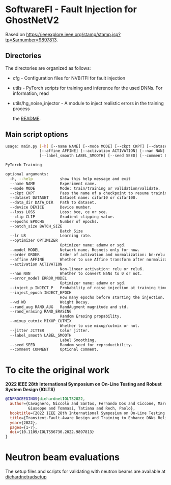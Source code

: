# SoftwareFI - Fault Injection for GhostNetV2

Based on https://ieeexplore.ieee.org/stamp/stamp.jsp?tp=&arnumber=9897813.

## Directories

The directories are organized as follows:

* cfg - Configuration files for NVBITFI for fault injection
* utils - PyTorch scripts for training and inference for the used DNNs. For information, read
* utils/hg_noise_injector - A module to inject realistic errors in the training process

  the [README](/utils/README.md).

## Main script options

```bash
usage: main.py [-h] [--name NAME] [--mode MODE] [--ckpt CKPT] [--dataset DATASET] [--data_dir DATA_DIR] [--device DEVICE] [--loss LOSS] [--clip CLIP] [--epochs EPOCHS] [--batch_size BATCH_SIZE] [--lr LR] [--optimizer OPTIMIZER] [--model MODEL] [--order ORDER]
               [--affine AFFINE] [--activation ACTIVATION] [--nan NAN] [--error_model ERROR_MODEL] [--inject_p INJECT_P] [--inject_epoch INJECT_EPOCH] [--wd WD] [--rand_aug RAND_AUG] [--rand_erasing RAND_ERASING] [--mixup_cutmix MIXUP_CUTMIX] [--jitter JITTER]
               [--label_smooth LABEL_SMOOTH] [--seed SEED] [--comment COMMENT]

PyTorch Training

optional arguments:
  -h, --help            show this help message and exit
  --name NAME           Experiment name.
  --mode MODE           Mode: train/training or validation/validate.
  --ckpt CKPT           Pass the name of a checkpoint to resume training.
  --dataset DATASET     Dataset name: cifar10 or cifar100.
  --data_dir DATA_DIR   Path to dataset.
  --device DEVICE       Device number.
  --loss LOSS           Loss: bce, ce or sce.
  --clip CLIP           Gradient clipping value.
  --epochs EPOCHS       Number of epochs.
  --batch_size BATCH_SIZE
                        Batch Size
  --lr LR               Learning rate.
  --optimizer OPTIMIZER
                        Optimizer name: adamw or sgd.
  --model MODEL         Network name. Resnets only for now.
  --order ORDER         Order of activation and normalization: bn-relu or relu-bn.
  --affine AFFINE       Whether to use Affine transform after normalization or not.
  --activation ACTIVATION
                        Non-linear activation: relu or relu6.
  --nan NAN             Whether to convert NaNs to 0 or not.
  --error_model ERROR_MODEL
                        Optimizer name: adamw or sgd.
  --inject_p INJECT_P   Probability of noise injection at training time.
  --inject_epoch INJECT_EPOCH
                        How many epochs before starting the injection.
  --wd WD               Weight Decay.
  --rand_aug RAND_AUG   RandAugment magnitude and std.
  --rand_erasing RAND_ERASING
                        Random Erasing propability.
  --mixup_cutmix MIXUP_CUTMIX
                        Whether to use mixup/cutmix or not.
  --jitter JITTER       Color jitter.
  --label_smooth LABEL_SMOOTH
                        Label Smoothing.
  --seed SEED           Random seed for reproducibility.
  --comment COMMENT     Optional comment.

```

# To cite the original work

**2022 IEEE 28th International Symposium on On-Line Testing and Robust System Design (IOLTS)**

```bibtex
@INPROCEEDINGS{diehardnetIOLTS2022,
  author={Cavagnero, Niccolò and Santos, Fernando Dos and Ciccone, Marco and Averta, 
          Giuseppe and Tommasi, Tatiana and Rech, Paolo},
  booktitle={2022 IEEE 28th International Symposium on On-Line Testing and Robust System Design (IOLTS)}, 
  title={Transient-Fault-Aware Design and Training to Enhance DNNs Reliability with Zero-Overhead}, 
  year={2022},
  pages={1-7},
  doi={10.1109/IOLTS56730.2022.9897813}
}

```

# Neutron beam evaluations

The setup files and scripts for validating with neutron beams are available at
[diehardnetradsetup](https://github.com/diehardnet/diehardnetradsetup)